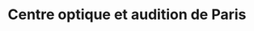 ---
title: "Centre optique et audition de Paris"
url: /paris/centre-optique-et-audition-de-paris/
shop: opticien
---